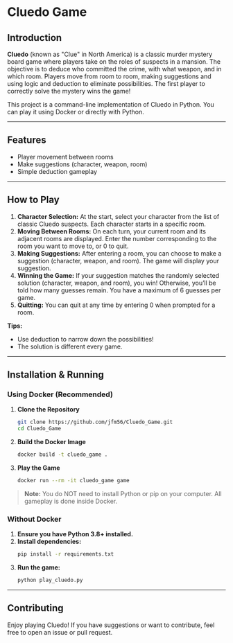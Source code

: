 # Cluedo Game

## Introduction

**Cluedo** (known as "Clue" in North America) is a classic murder mystery board game where players take on the roles of suspects in a mansion. The objective is to deduce who committed the crime, with what weapon, and in which room. Players move from room to room, making suggestions and using logic and deduction to eliminate possibilities. The first player to correctly solve the mystery wins the game!

This project is a command-line implementation of Cluedo in Python. You can play it using Docker or directly with Python.

---

## Features
- Player movement between rooms
- Make suggestions (character, weapon, room)
- Simple deduction gameplay

---

## How to Play

1. **Character Selection:** At the start, select your character from the list of classic Cluedo suspects. Each character starts in a specific room.
2. **Moving Between Rooms:** On each turn, your current room and its adjacent rooms are displayed. Enter the number corresponding to the room you want to move to, or 0 to quit.
3. **Making Suggestions:** After entering a room, you can choose to make a suggestion (character, weapon, and room). The game will display your suggestion.
4. **Winning the Game:** If your suggestion matches the randomly selected solution (character, weapon, and room), you win! Otherwise, you’ll be told how many guesses remain. You have a maximum of 6 guesses per game.
5. **Quitting:** You can quit at any time by entering 0 when prompted for a room.

**Tips:**
- Use deduction to narrow down the possibilities!
- The solution is different every game.

---

## Installation & Running

### Using Docker (Recommended)

1. **Clone the Repository**
   ```bash
   git clone https://github.com/jfm56/Cluedo_Game.git
   cd Cluedo_Game
   ```
2. **Build the Docker Image**
   ```bash
   docker build -t cluedo_game .
   ```
3. **Play the Game**
   ```bash
   docker run --rm -it cluedo_game game
   ```

> **Note:** You do NOT need to install Python or pip on your computer. All gameplay is done inside Docker.

### Without Docker

1. **Ensure you have Python 3.8+ installed.**
2. **Install dependencies:**
   ```bash
   pip install -r requirements.txt
   ```
3. **Run the game:**
   ```bash
   python play_cluedo.py
   ```

---

## Contributing

Enjoy playing Cluedo! If you have suggestions or want to contribute, feel free to open an issue or pull request.
